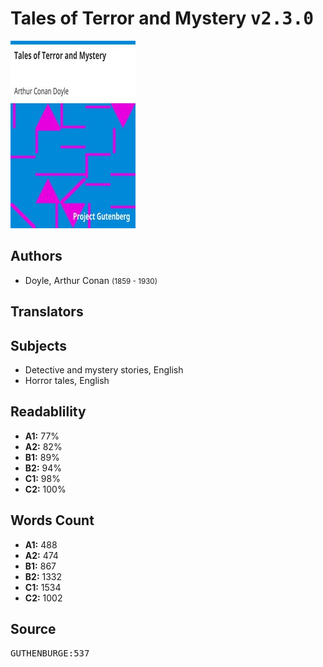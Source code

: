 # Tales of Terror and Mystery <kbd>v2.3.0</kbd>

![](./cover.medium.jpg "")

## Authors


 - Doyle, Arthur Conan <small>(1859 - 1930)</small>

## Translators



## Subjects


 - Detective and mystery stories, English
 - Horror tales, English

## Readablility


 - **A1:** 77%
 - **A2:** 82%
 - **B1:** 89%
 - **B2:** 94%
 - **C1:** 98%
 - **C2:** 100%

## Words Count


 - **A1:** 488
 - **A2:** 474
 - **B1:** 867
 - **B2:** 1332
 - **C1:** 1534
 - **C2:** 1002

## Source


<kbd>GUTHENBURGE:537</kbd>
